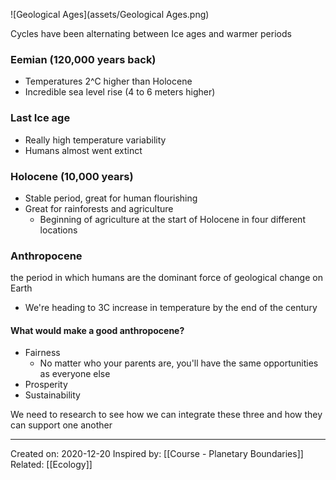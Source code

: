 ![Geological Ages](assets/Geological Ages.png)

Cycles have been alternating between Ice ages and warmer periods

### Eemian (120,000 years back)
- Temperatures 2^C higher than Holocene
- Incredible sea level rise (4 to 6 meters higher)
### Last Ice age
- Really high temperature variability
- Humans almost went extinct
### Holocene (10,000 years)
- Stable period, great for human flourishing
- Great for rainforests and agriculture
	- Beginning of agriculture at the start of Holocene in four different locations
### Anthropocene 
the period in which humans are the dominant force of geological change on Earth

- We're heading to 3C increase in temperature by the end of the century

#### What would make a good anthropocene?
- Fairness
	- No matter who your parents are, you'll have the same opportunities as everyone else
- Prosperity
- Sustainability

We need to research to see how we can integrate these three and how they can support one another

-------------------
Created on: 2020-12-20
Inspired by: [[Course - Planetary Boundaries]]
Related: [[Ecology]]